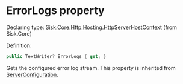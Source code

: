 <!--

Copyrights 2023 Sisk Framework - CypherPotato
Published under MIT license

!!! DO NOT EDIT THIS FILE !!!
This file was generated by a tool in the Sisk package. To edit the information in this documentation,
edit the XML documentation present in the Sisk source code.

-->


# ErrorLogs property

Declaring type: [Sisk.Core.Http.Hosting.HttpServerHostContext](/spec/Sisk.Core.Http.Hosting.HttpServerHostContext.md) (from Sisk.Core)


Definition:

```cs
public TextWriter? ErrorLogs { get; }
```

Gets the configured error log stream. This property is inherited from <a href="/spec/Sisk.Core.Http.Hosting.HttpServerHostContext.md">ServerConfiguration</a>.

